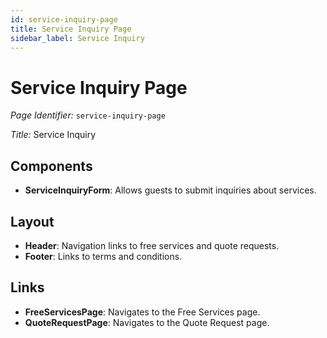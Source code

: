 ```yaml
---
id: service-inquiry-page
title: Service Inquiry Page
sidebar_label: Service Inquiry
---
```


# Service Inquiry Page

*Page Identifier:* `service-inquiry-page`

*Title:* Service Inquiry

## Components
- **ServiceInquiryForm**: Allows guests to submit inquiries about services.

## Layout
- **Header**: Navigation links to free services and quote requests.
- **Footer**: Links to terms and conditions.

## Links
- **FreeServicesPage**: Navigates to the Free Services page.
- **QuoteRequestPage**: Navigates to the Quote Request page.
